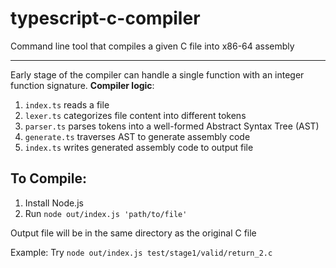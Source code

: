 # typescript-c-compiler
Command line tool that compiles a given C file into x86-64 assembly

---

Early stage of the compiler can handle a single function with an integer function signature.
__Compiler logic__:
1. `index.ts` reads a file
2. `lexer.ts` categorizes file content into different tokens
3. `parser.ts` parses tokens into a well-formed Abstract Syntax Tree (AST)
4. `generate.ts` traverses AST to generate assembly code
5. `index.ts` writes generated assembly code to output file

## To Compile:

1. Install Node.js
2. Run `node out/index.js 'path/to/file'`

Output file will be in the same directory as the original C file

Example:
Try `node out/index.js test/stage1/valid/return_2.c`
